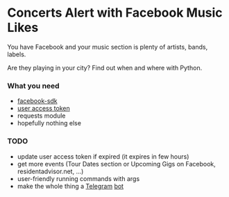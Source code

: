 # Concerts Alert with Facebook Music Likes

You have Facebook and your music section is plenty of artists, bands, labels.

Are they playing in your city? Find out when and where with Python.

### What you need
- [facebook-sdk](http://facebook-sdk.readthedocs.io/en/latest/)
- [user access token](https://developers.facebook.com/docs/facebook-login/access-tokens/)
- requests module
- hopefully nothing else

### TODO
- update user access token if expired (it expires in few hours)
- get more events (Tour Dates section or Upcoming Gigs on Facebook, residentadvisor.net, ...)
- user-friendly running commands with args 
- make the whole thing a [Telegram](https://github.com/MatteoRomiti/MR_bot) [bot](https://github.com/alegaballo/Bobby_bot)